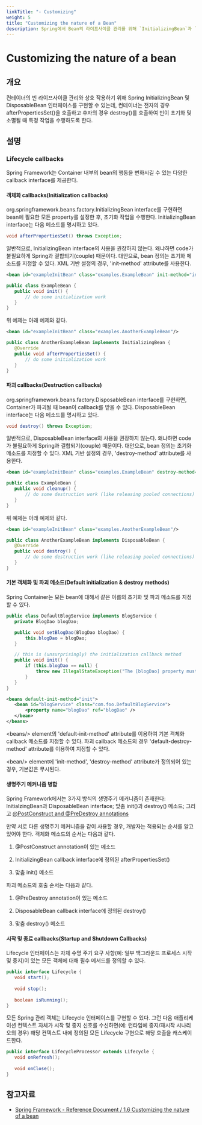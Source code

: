 ```yaml
---
linkTitle: "- Customizing"
weight: 5
title: "Customizing the nature of a Bean"
description: Spring에서 Bean의 라이프사이클 관리를 위해 `InitializingBean`과 `DisposableBean` 인터페이스를 구현할 수 있다. 컨테이너는 빈이 초기화될 때 `afterPropertiesSet()` 메서드를, 소멸될 때 `destroy()` 메서드를 호출하여 특정 작업을 수행하도록 한다.
---
```

# Customizing the nature of a bean

## 개요

 컨테이너의 빈 라이프사이클 관리와 상호 작용하기 위해 Spring InitializingBean 및 DisposableBean 인터페이스를 구현할 수 있는데, 컨테이너는 전자의 경우 afterPropertiesSet()을 호출하고 후자의 경우 destroy()를 호출하여 빈이 초기화 및 소멸될 때 특정 작업을 수행하도록 한다.

## 설명

### Lifecycle callbacks

 Spring Framework는 Container 내부의 bean의 행동을 변화시길 수 있는 다양한 callback interface를 제공한다.

#### 객체화 callbacks(Initialization callbacks)

 org.springframework.beans.factory.InitializingBean interface를 구현하면 bean에 필요한 모든 property를 설정한 후, 초기화 작업을 수행한다. InitializingBean interface는 다음 메소드를 명시하고 있다.

 ```java
void afterPropertiesSet() throws Exception;
```

 일반적으로, InitializingBean interface의 사용을 권장하지 않는다. 왜냐하면 code가 불필요하게 Spring과 결합되기(couple) 때문이다. 대안으로, bean 정의는 초기화 메소드를 지정할 수 있다. XML 기반 설정의 경우, 'init-method' attribute를 사용한다.

 ```xml
<bean id="exampleInitBean" class="examples.ExampleBean" init-method="init"/>
```

 ```java
public class ExampleBean {
    public void init() {
        // do some initialization work
    }
}
```

 위 예제는 아래 예제와 같다.

 ```xml
<bean id="exampleInitBean" class="examples.AnotherExampleBean"/>
```

 ```java
public class AnotherExampleBean implements InitializingBean {
    @Override
    public void afterPropertiesSet() {
        // do some initialization work
    }
}
```

#### 파괴 callbacks(Destruction callbacks)

 org.springframework.beans.factory.DisposableBean interface를 구현하면, Container가 파괴될 때 bean이 callback를 받을 수 있다. DisposableBean interface는 다음 메소드를 명시하고 있다.

 ```java
void destroy() throws Exception;
```

 일반적으로, DisposableBean interface의 사용을 권장하지 않는다. 왜냐하면 code가 불필요하게 Spring과 결합되기(couple) 때문이다. 대안으로, bean 정의는 초기화 메소드를 지정할 수 있다. XML 기반 설정의 경우, 'destroy-method' attribute를 사용한다.

 ```xml
<bean id="exampleInitBean" class="examples.ExampleBean" destroy-method="cleanup"/>
```

 ```java
public class ExampleBean {
    public void cleanup() {
        // do some destruction work (like releasing pooled connections)
    }
}
```

 위 예제는 아래 예제와 같다.

 ```xml
<bean id="exampleInitBean" class="examples.AnotherExampleBean"/>
```

 ```java
public class AnotherExampleBean implements DisposableBean {
    @Override
    public void destroy() {
        // do some destruction work (like releasing pooled connections)
    }
}
```

#### 기본 객체화 및 파괴 메소드(Default initialization & destroy methods)

 Spring Container는 모든 bean에 대해서 같은 이름의 초기화 및 파괴 메소드를 지정할 수 있다.

 ```java
public class DefaultBlogService implements BlogService {
    private BlogDao blogDao;
 
    public void setBlogDao(BlogDao blogDao) {
        this.blogDao = blogDao;
    }
 
    // this is (unsurprisingly) the initialization callback method
    public void init() {
        if (this.blogDao == null) {
            throw new IllegalStateException("The [blogDao] property must be set.");
        }
    }
}
```

 ```xml
<beans default-init-method="init">
    <bean id="blogService" class="com.foo.DefaultBlogService">
        <property name="blogDao" ref="blogDao" />
    </bean>
</beans>
```

 &lt;beans/&gt; element의 'default-init-method' attribute를 이용하여 기본 객체화 callback 메소드를 지정할 수 있다. 파괴 callback 메소드의 경우 'default-destroy-method' attribute를 이용하여 지정할 수 있다.

 &lt;bean/&gt; element에 'init-method', 'destroy-method' attribute가 정의되어 있는 경우, 기본값은 무시된다.

#### 생명주기 메커니즘 병합

 Spring Framework에서는 3가지 방식의 생명주기 메커니즘이 존재한다: InitialzingBean과 DisposableBean interface; 맞춤 init()과 destroy() 메소드; 그리고 [@PostConstruct and @PreDestroy annotations](./ioc-container-annotation-based_configuration.md#postconstrutor와-predestroy)

 만약 서로 다른 생명주기 메커니즘을 같이 사용할 경우, 개발자는 적용되는 순서를 알고 있어야 한다. 객체화 메소드의 순서는 다음과 같다.

1.  @PostConstruct annotation이 있는 메소드
    
2.  InitializingBean callback interface에 정의된 afterPropertiesSet()
    
3.  맞춤 init() 메소드
    

 파괴 메소드의 호출 순서는 다음과 같다.

1.  @PreDestroy annotation이 있는 메소드
    
2.  DisposableBean callback interface에 정의된 destroy()
    
3.  맞춤 destroy() 메소드
    

#### 시작 및 종료 callbacks(Startup and Shutdown Callbacks)

 Lifecycle 인터페이스는 자체 수명 주기 요구 사항(예: 일부 백그라운드 프로세스 시작 및 중지)이 있는 모든 객체에 대해 필수 메서드를 정의할 수 있다.

 ```java
public interface Lifecycle {
    void start();
 
    void stop();
 
    boolean isRunning();
}
```

 모든 Spring 관리 객체는 Lifecycle 인터페이스를 구현할 수 있다. 그런 다음 애플리케이션 컨텍스트 자체가 시작 및 중지 신호를 수신하면(예: 런타임에 중지/재시작 시나리오의 경우) 해당 컨텍스트 내에 정의된 모든 Lifecycle 구현으로 해당 호출을 캐스케이드한다.

 ```java
public interface LifecycleProcessor extends Lifecycle {
    void onRefresh();
 
    void onClose();
}
```

## 참고자료

*   [Spring Framework - Reference Document / 1.6 Customizing the nature of a bean](https://docs.spring.io/spring-framework/docs/5.3.27/reference/html/core.html#beans-factory-nature)